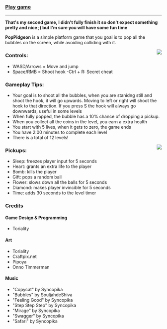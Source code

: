 ### [Play game](torialitydev.itch.io/poppidgeon)

---

**That's my second game, I didn't fully finish it so don't expect something pretty and nice ;) but I'm sure you will have some fun time**

**PopPidgeon** is a simple platform game that you goal is to pop all the bubbles on the screen, while avoiding colliding with it.

<img src="https://img.itch.zone/aW1hZ2UvMjM0OTQwOS8xMzkxNjcxOC5wbmc=/347x500/UYB1SE.png" align=right display=block />

### Controls:

- WASD/Arrows = Move and jump
- Space/RMB = Shoot hook
-Ctrl + R: Secret cheat

### Gameplay Tips:

- Your goal is to shoot all the bubbles, when you are stanidng still and shoot the hook, it will go upwards. Moving to left or right will shoot the hook to that direction. If you press S the hook will always go downwards, usefui in some levels
- When fully popped, the bubble has a 10% chance of dropping a pickup.
- When you collect all the coins in the level, you earn a extra health
- You start with 5 lives, when it gets to zero, the game ends
- You have 2:00 minutes to complete each level
- There is a total of 12 levels!

<img src="https://img.itch.zone/aW1hZ2UvMjM0OTQwOS8xMzkxNjcxOS5wbmc=/347x500/6fF7n7.png" align=right />

### Pickups:

- Sleep: freezes player input for 5 seconds
- Heart: grants an extra life to the player
- Bomb: kills the player
- Gift: pops a random ball
- Flower: slows down all the balls for 5 seconds
- Diamond: makes player invincible for 5 seconds
- Time: adds 30 seconds to the level timer

### Credits

#### Game Design & Programming

- Toriality

#### Art

- Toriality
- Craftpix.net
- Pipoya
- Onno Timmerman

#### Music

- "Copycat" by Syncopika
- "Bubbles" by SouljahdeShiva
- "Feeling Good" by Syncopika
- "Step Step Step" by Syncopika
- "Mirage" by Syncopika
- "Swagger" by Syncopika
- "Safari" by Syncopika
